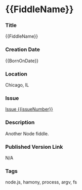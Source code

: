{{FiddleName}}
======

### Title

{{FiddleName}}


### Creation Date

{{BornOnDate}}


### Location

Chicago, IL


### Issue

[Issue {{issueNumber}}](https://github.com/bradyhouse/house/issues/{{issueNumber}})


### Description

Another Node fiddle.


### Published Version Link

N/A


### Tags

node.js, hamony, process, argv, fs

